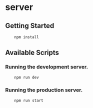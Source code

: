 # server

## Getting Started

```bash
    npm install
```

## Available Scripts

### Running the development server.

```bash
    npm run dev
```

### Running the production server.

```bash
    npm run start
```
